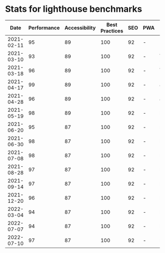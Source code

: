 # Stats for lighthouse benchmarks

| Date       | Performance | Accessibility | Best Practices | SEO | PWA | Note      |
| ---------- | ----------- | ------------- | -------------- | --- | --- | --------- |
| 2021-02-11 | 95          | 89            | 100            | 92  | -   |           |
| 2021-03-10 | 93          | 89            | 100            | 92  | -   | alpha .71 |
| 2021-03-18 | 96          | 89            | 100            | 92  | -   | alpha .72 |
| 2021-04-17 | 99          | 89            | 100            | 92  | -   | alpha.73  |
| 2021-04-28 | 96          | 89            | 100            | 92  | -   | alpha.74  |
| 2021-05-19 | 98          | 89            | 100            | 92  | -   | beta.0    |
| 2021-06-20 | 95          | 87            | 100            | 92  | -   | beta.1    |
| 2021-06-30 | 98          | 87            | 100            | 92  | -   | beta.2    |
| 2021-07-08 | 98          | 87            | 100            | 92  | -   | beta.4    |
| 2021-08-28 | 97          | 87            | 100            | 92  | -   | beta.5    |
| 2021-09-14 | 97          | 87            | 100            | 92  | -   | beta.6    |
| 2021-12-20 | 96          | 87            | 100            | 92  | -   | beta.13   |
| 2022-03-04 | 94          | 87            | 100            | 92  | -   | beta.17   |
| 2022-07-07 | 94          | 87            | 100            | 92  | -   | beta.21   |
| 2022-07-10 | 97          | 87            | 100            | 92  | -   | beta.22   |
